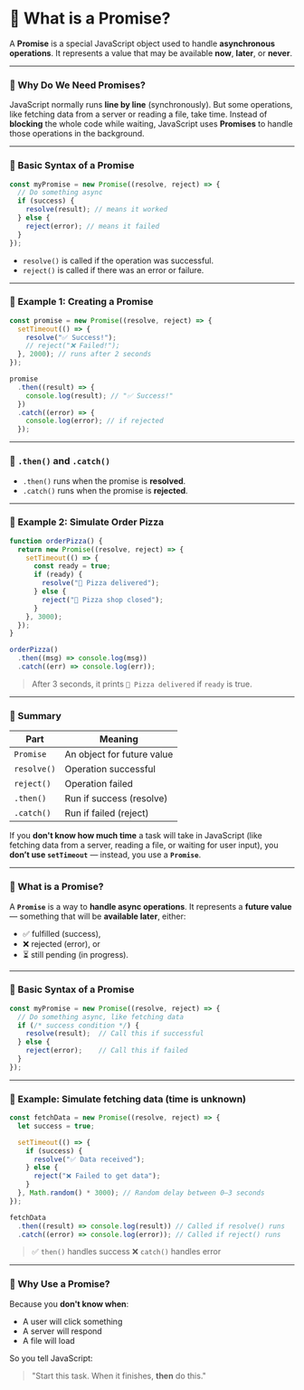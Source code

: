 # 🔹 What is a Promise?

A **Promise** is a special JavaScript object used to handle **asynchronous operations**. It represents a value that may be available **now**, **later**, or **never**.

---

### 🔹 Why Do We Need Promises?

JavaScript normally runs **line by line** (synchronously). But some operations, like fetching data from a server or reading a file, take time. Instead of **blocking** the whole code while waiting, JavaScript uses **Promises** to handle those operations in the background.

---

### 🔹 Basic Syntax of a Promise

```js
const myPromise = new Promise((resolve, reject) => {
  // Do something async
  if (success) {
    resolve(result); // means it worked
  } else {
    reject(error); // means it failed
  }
});
```

- `resolve()` is called if the operation was successful.
- `reject()` is called if there was an error or failure.

---

### 🔹 Example 1: Creating a Promise

```js
const promise = new Promise((resolve, reject) => {
  setTimeout(() => {
    resolve("✅ Success!");
    // reject("❌ Failed!");
  }, 2000); // runs after 2 seconds
});

promise
  .then((result) => {
    console.log(result); // "✅ Success!"
  })
  .catch((error) => {
    console.log(error); // if rejected
  });
```

---

### 🔹 `.then()` and `.catch()`

- `.then()` runs when the promise is **resolved**.
- `.catch()` runs when the promise is **rejected**.

---

### 🔹 Example 2: Simulate Order Pizza

```js
function orderPizza() {
  return new Promise((resolve, reject) => {
    setTimeout(() => {
      const ready = true;
      if (ready) {
        resolve("🍕 Pizza delivered");
      } else {
        reject("🚫 Pizza shop closed");
      }
    }, 3000);
  });
}

orderPizza()
  .then((msg) => console.log(msg))
  .catch((err) => console.log(err));
```

> After 3 seconds, it prints `🍕 Pizza delivered` if `ready` is true.

---

### 🔹 Summary

| Part        | Meaning                    |
| ----------- | -------------------------- |
| `Promise`   | An object for future value |
| `resolve()` | Operation successful       |
| `reject()`  | Operation failed           |
| `.then()`   | Run if success (resolve)   |
| `.catch()`  | Run if failed (reject)     |

If you **don't know how much time** a task will take in JavaScript (like fetching data from a server, reading a file, or waiting for user input), you **don’t use `setTimeout`** — instead, you use a **`Promise`**.

---

### 🔹 What is a Promise?

A **`Promise`** is a way to **handle async operations**. It represents a **future value** — something that will be **available later**, either:

- ✅ fulfilled (success),
- ❌ rejected (error), or
- ⏳ still pending (in progress).

---

### 🔹 Basic Syntax of a Promise

```js
const myPromise = new Promise((resolve, reject) => {
  // Do something async, like fetching data
  if (/* success condition */) {
    resolve(result);  // Call this if successful
  } else {
    reject(error);    // Call this if failed
  }
});
```

---

### 🔹 Example: Simulate fetching data (time is unknown)

```js
const fetchData = new Promise((resolve, reject) => {
  let success = true;

  setTimeout(() => {
    if (success) {
      resolve("✅ Data received");
    } else {
      reject("❌ Failed to get data");
    }
  }, Math.random() * 3000); // Random delay between 0–3 seconds
});

fetchData
  .then((result) => console.log(result)) // Called if resolve() runs
  .catch((error) => console.log(error)); // Called if reject() runs
```

> ✅ `then()` handles success
> ❌ `catch()` handles error

---

### 🔹 Why Use a Promise?

Because you **don't know when**:

- A user will click something
- A server will respond
- A file will load

So you tell JavaScript:

> "Start this task. When it finishes, **then** do this."
